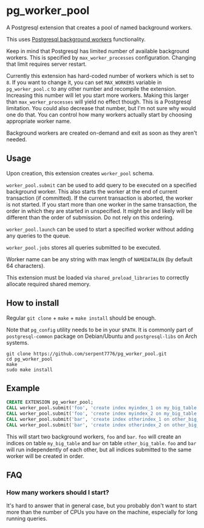 # pg_worker_pool

A Postgresql extension that creates a pool of named background workers.

This uses [Postgresql background workers](https://www.postgresql.org/docs/current/bgworker.html) functionality.

Keep in mind that Postgresql has limited number of available background workers. This is specified by `max_worker_processes` configuration. Changing that limit requires server restart.

Currently this extension has hard-coded number of workers which is set to `8`.
If you want to change it, you can set `MAX_WORKERS` variable in `pg_worker_pool.c` to any other number and recompile the extension.
Increasing this number will let you start more workers.
Making this larger than `max_worker_processes` will yield no effect though. This is a Postgresql limitation.
You could also decrease that number, but I'm not sure why would one do that. You can control how many workers actually start by choosing appropriate worker name.

Background workers are created on-demand and exit as soon as they aren't needed.

## Usage

Upon creation, this extension creates `worker_pool` schema.

`worker_pool.submit` can be used to add query to be executed on a specified background worker. This also starts the worker at the end of current transaction (if committed). If the current transaction is aborted, the worker is not started.
If you start more than one worker in the same transaction, the order in which they are started in unspecified. It might be and likely will be different than the order of submission. Do not rely on this ordering.

`worker_pool.launch` can be used to start a specified worker without adding any queries to the queue.

`worker_pool.jobs` stores all queries submitted to be executed.

Worker name can be any string with max length of `NAMEDATALEN` (by default 64 characters).

This extension must be loaded via `shared_preload_libraries` to correctly allocate required shared memory.

## How to install

Regular `git clone` + `make` + `make install` should be enough.

Note that `pg_config` utility needs to be in your `$PATH`.
It is commonly part of `postgresql-common` package on Debian/Ubuntu and `postgresql-libs` on Arch systems.

```
git clone https://github.com/serpent7776/pg_worker_pool.git
cd pg_worker_pool
make
sudo make install
```

## Example

```sql
CREATE EXTENSION pg_worker_pool;
CALL worker_pool.submit('foo', 'create index myindex_1 on my_big_table (id)');
CALL worker_pool.submit('foo', 'create index myindex_2 on my_big_table (name)');
CALL worker_pool.submit('bar', 'create index otherindex_1 on other_big_table (author)');
CALL worker_pool.submit('bar', 'create index otherindex_2 on other_big_table (title)');
```

This will start two background workers, `foo` and `bar`.
`foo` will create an indices on table `my_big_table` and `bar` on table `other_big_table`.
`foo` and `bar` will run independently of each other, but all indices submitted to the same worker will be created in order.

## FAQ

### How many workers should I start?

It's hard to answer that in general case, but you probably don't want to start more than the number of CPUs you have on the machine, especially for long running queries.
